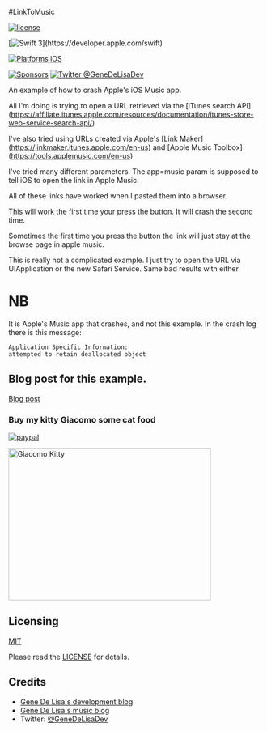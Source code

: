 #LinkToMusic

[![license](https://img.shields.io/github/license/mashape/apistatus.svg)](https://en.wikipedia.org/wiki/MIT_License)

[![Swift 3](https://img.shields.io/badge/swift3-compatible-4BC51D.svg?style=flat")](https://developer.apple.com/swift)

[![Platforms iOS](https://img.shields.io/badge/Platforms-iOS-lightgray.svg?style=flat)](https://swift.org/)

[![Sponsors](https://img.shields.io/badge/Sponsors-Rockhopper%20Technologies-orange.svg?style=flat)](http://www.rockhoppertech.com/)
[![Twitter @GeneDeLisaDev](https://img.shields.io/twitter/follow/GeneDeLisaDev.svg?style=social)](https://twitter.com/GeneDeLisaDev)



An example of how to crash Apple's iOS Music app.

All I'm doing is trying to open a URL retrieved via the [iTunes search API] (https://affiliate.itunes.apple.com/resources/documentation/itunes-store-web-service-search-api/)

I've also tried using URLs created via Apple's [Link Maker] (https://linkmaker.itunes.apple.com/en-us) and [Apple Music Toolbox] (https://tools.applemusic.com/en-us)

I've tried many different parameters. The app=music param is supposed to tell iOS to open the link in Apple Music.

All of these links have worked when I pasted them into a browser.

This will work the first time your press the button. It will crash the second time.

Sometimes the first time you press the button the link will just stay at the browse page in apple music. 

This is really not a complicated example. I just try to open the URL via UIApplication or the new Safari Service.
Same bad results with either.

# NB

It is Apple's Music app that crashes, and not this example.
In the crash log there is this message:

    Application Specific Information:
    attempted to retain deallocated object



## Blog post for this example.

[Blog post](http://www.rockhoppertech.com/blog/)



### Buy my kitty Giacomo some cat food

[![paypal](https://www.paypalobjects.com/en_US/i/btn/btn_donate_SM.gif)](https://www.paypal.com/cgi-bin/webscr?cmd=_donations&business=F5KE9Z29MH8YQ&bnP-DonationsBF:btn_donate_SM.gif:NonHosted)

<img src="http://www.rockhoppertech.com/blog/wp-content/uploads/2016/07/momocoding-1024.png" alt="Giacomo Kitty" width="400" height="300">



## Licensing

[MIT](https://en.wikipedia.org/wiki/MIT_License)

Please read the [LICENSE](LICENSE) for details.

## Credits

*	[Gene De Lisa's development blog](http://rockhoppertech.com/blog/)
*	[Gene De Lisa's music blog](http://genedelisa.com/)
*   Twitter: [@GeneDeLisaDev](http://twitter.com/genedelisadev)
